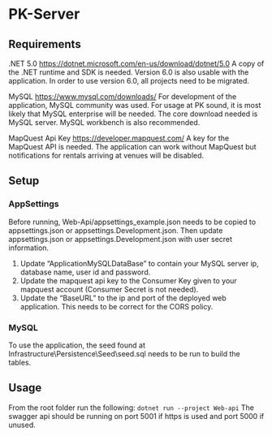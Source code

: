 # PK-Server

## Requirements
.NET 5.0 https://dotnet.microsoft.com/en-us/download/dotnet/5.0
A copy of the .NET runtime and SDK is needed.  Version 6.0 is also usable with the application.  In order to use version 6.0, all projects need to be migrated.

MySQL https://www.mysql.com/downloads/
For development of the application, MySQL community was used.  For usage at PK sound, it is most likely that MySQL enterprise will be needed.  The core download needed is MySQL server.  MySQL workbench is also recommended.

MapQuest Api Key https://developer.mapquest.com/
A key for the MapQuest API is needed.  The application can work without MapQuest but notifications for rentals arriving at venues will be disabled.

## Setup
### AppSettings
Before running, Web-Api/appsettings_example.json needs to be copied to appsettings.json or appsettings.Development.json.  Then update appsettings.json or appsettings.Development.json with user secret information.
1) Update “ApplicationMySQLDataBase” to contain your MySQL server ip, database name, user id and password.
2) Update the mapquest api key to the Consumer Key given to your mapquest account (Consumer Secret is not needed).    
3) Update the “BaseURL” to the ip and port of the deployed web application.  This needs to be correct for the CORS policy.

### MySQL
To use the application, the seed found at Infrastructure\Persistence\Seed\seed.sql needs to be run to build the tables.

## Usage
From the root folder run the following:
`dotnet run --project Web-api`
The swagger api should be running on port 5001 if https is used and port 5000 if unused.
